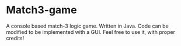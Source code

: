 # Match3-game
A console based match-3 logic game. Written in Java. Code can be modified to be implemented with a GUI. Feel free to use it, with proper credits!
